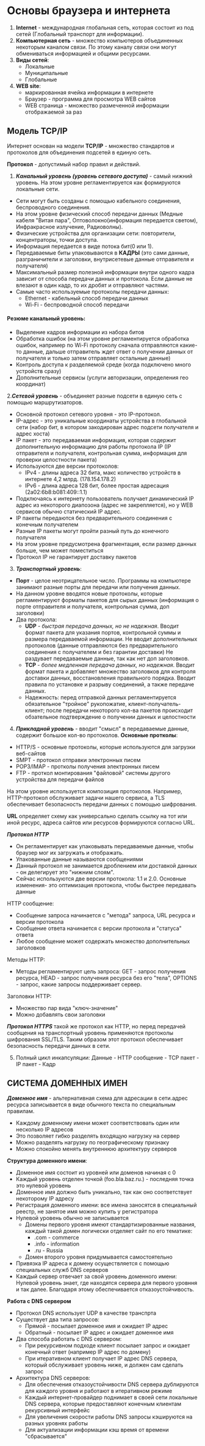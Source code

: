 # Основы браузера и интернета
1. **Internet** - международная глобальная сеть, которая состоит из под сетей (Глобальный транспорт для информации).
2. **Компьютерная сеть** - множество компьютеров объединенных некоторым каналом связи.
По этому каналу связи они могут обмениваться информацией и общими ресурсами.
3. **Виды сетей**:
   + Локальные
   + Муниципальные
   + Глобальные
4. **WEB site**:
    + маркированная ячейка информации в интернете
    + Браузер - программа для просмотра WEB сайтов
    + WEB страница - множество размеченной информации отображаемой за раз

## Модель TCP/IP
Интернет основан на модели **TCP/IP** - множество стандартов и протоколов для объединения подсетей в единую сеть.

**Протокол** - допустимый набор правил и действий.

1. ***Канальный уровень (уровень сетевого доступа)*** - самый нижний уровень. 
На этом уровне регламентируется как формируются локальные сети. 
+ Сети могут быть созданы с помощью кабельного соединения, беспроводного соединения.
+ На этом уровне физический способ передачи данных (Медные кабеля "Витая пара", Оптоволокно(информация передается светом), Инфракрасное излучение, Радиоволны).
+ Физические устройства для организации сети: повторители, концентраторы, точки доступа.
+ Информация передается в виде потока бит(0 или 1).
+ Передаваемые биты упаковываются в **КАДРЫ** (это сами данные, разграничители и заголовки, внутрисетевые данные отправителя и получателя)
+ Максимальный размер полезной информации внутри одного кадра зависит от способа передачи данных и протокола. Если данные не влезают в один кадр, то их дробят и отправляют частями.
+ Самые часто используемые протоколы передачи данных:
    + Ethernet - кабельный способ передачи данных
    + Wi-Fi - беспроводной способ передачи
#### Резюме канальный уровень:
+ Выделение кадров информации из набора битов
+ Обработка ошибок (на этом уровне регламентируется обработка ошибок, например по Wi-Fi протоколу сначала отправляются какие-то данные, дальше отправитель ждет ответ о получении данных от получателя и только затем отправляет остальные данные)
+ Контроль доступа к разделяемой среде (когда подключено много устройств сразу)
+ Дополнительные сервисы (услуги авторизации, определения гео координат)

2.***Сетевой уровень*** - объединяет разные подсети в единую сеть с помощью маршрутизаторов.
+ Основной протокол сетевого уровня - это IP-протокол.
+ IP-адрес - это уникальные координаты устройства в глобальной сети (набор бит, в котором закодирован адрес подсети получателя и адрес хоста)
+ IP пакет - это передаваемая информация, которая содержит дополнительную информацию для работы протокола IP (IP отправителя и получателя, контрольная сумма, информация для проверки целостности пакета)
+ Используются две версии протоколов:
    + IPv4 - длины адреса 32 бита, макс количество устройств в интернете 4,2 млрд. (178.154.178.2)
    + IPv6 - длина адреса 128 бит, более простая адресация (2a02:6b8:b081:409::1.1)
+ Подключаясь к интернету пользователь получает динамический IP адрес из некоторого диапозона (адрес не закрепляется), но у WEB сервисов обычно статический IP адрес.
+ IP пакеты передаются без предварительного соединения с конечным получателем
+ Разные IP пакеты могут пройти разный путь до конечного получателя
+ На этом уровне предусмотрена фрагментация, если размер данных больше, чем может поместиться
+ Протокол IP не гарантирует доставку пакетов

3. ***Транспортный уровень***:
+ **Порт** - целое неотрицательное число. Программы на компьютере занимают разные порты для передачи или получения данных.
+ На данном уровне вводятся новые протоколы, которые регламентируют форматы пакетов для сырых данных (информация о порте отправителя и получателя, контрольная сумма, доп заголовки)
+ Два протокола:
    + **UDP** - *быстрая передача данных, но не надежная*. Вводит формат пакета для указания портов, контрольной суммы и размера передаваемой информации. 
  Не вводит дополнительных протоколов (данные отправляются без предварительного соединения с получателем и без гарантии доставки)
  Не раздувает передаваемые данные, так как нет доп заголовков.
    + **TCP** - *более медленная передача данных, но надежная*. 
  Вводит формат пакета и добавляет множество заголовков для контроля доставки данных, восстановления правильного порядка.
  Вводит правила по установке и разрыву соединений, а также передаче данных.
    + Надежность: перед отправкой данных регламентируется обязательное "тройное" рукопожатие, клиент-получатель-клиент; после передачи некоторого кол-ва пакетов происходит обзательное подтверждение о получении данных и целостности
4. ***Прикладной уровень*** - вводит "смысл" в передаваемые данные,  содержит большое кол-во протоколов.
**Основные протколы**:
+ HTTP/S - основные протоколы, которые используются для загрузки веб-сайтов
+ SMPT - протокол отправки электронных писем
+ POP3/IMAP - протколы получения электронных писем
+ FTP - проткол монтирования "файловой" системы другого устройства для передачи файлов

На этом уровне используется композиция протоколов. Например, HTTP-протокол обслуживает задачи нашего сервиса, а TLS обеспечивает безопасность передачи данных с помощью шифрования.

**URL** определяет схему как универсально сделать ссылку на тот или иной ресурс, адреса сайтов или ресурсов формируются согласно URL.

***Протокол HTTP***
+ Он регламентирует как упаковывать передаваемые данные, чтобы браузер мог их загружать и отображать.
+ Упакованные данные называются сообщениями
+ Данный протокол не занимается дроблением или доставкой данных - он делегирует это "нижним слоям".
+ Сейчас используются две версии протокола: 1.1 и 2.0. Основные изменения- это оптимизация протокола, чтобы быстрее передавать данные

HTTP сообщение:
+ Сообщение запроса начинается с "метода" запроса, URL ресурса и версии протокола
+ Сообщение ответа начинается с версии протокола и "статуса" ответа
+ Любое сообщение может содержать множество дополнительных заголовков

Методы HTTP:
+ Методы регламентируют цель запроса: GET - запрос получения ресурса, HEAD - запрос получения ресурса без его "тела", OPTIONS - запрос, какие запросы поддерживает сервер.

Заголовки HTTP:
+ Множество пар вида "ключ-значение"
+ Можно добавлять свои заголовки

***Протокол HTTPS*** такой же протокол как HTTP, но перед передачей сообщения на транспортный уровень применяются протоколы шифрования SSL/TLS. Таким образом этот протокол обеспечивает безопасность передачи данных в сети.

5. Полный цикл инкапсуляции: Данные - HTTP сообщение - TCP пакет - IP пакет - Кадр


## СИСТЕМА ДОМЕННЫХ ИМЕН
***Доменное имя*** - альтернативная схема для адресации в сети.адрес ресурса записывается в виде обычного текста по специальным правилам.
+ Каждому доменному имени может соответствовать один или несколько IP адресов
+ Это позволяет гибко разделять входящую нагрузку на сервер
+ Можно разделять нагрузку по географическому признаку
+ Можно спокойно менять внутреннюю архитектуру серверов

**Структура доменного имени**:
+ Доменное имя состоит из уровней или доменов начиная с 0
+ Каждый уровень отделен точкой (foo.bla.baz.ru.) - последняя точка это нулевой уровень
+ Доменное имя должно быть уникально, так как оно соответствует некоторому IP адресу
+ Регистрация доменного имени: все имена заносятся в специальный реестр, не занятое имя можно купить у регистратора
+ Нулевой уровень обычно не записывается
    + Домены первого уровня имеют стандартизированные названия, каждый такой домен логически отделяет сайт по его тематике:
        + .com - commerce
        + .info - information
        + .ru - Russia
    + Домен второго уровня придумывается самостоятельно
+ Привязка IP адреса к домену осуществляется с помощью специальных служб DNS серверов
+ Каждый сервер отвечает за свой уровень доменного имени: Нулевой уровень знает, где находятся сервера для первого уровння и так далее. Благодаря этому обеспечивается отказоустойчивость.

**Работа с DNS сервером**
+ Протокол DNS использует UDP в качестве транспрта
+ Существует два типа запросов:
    + Прямой - посылает доменное имя и ожидает IP адрес
    + Обратный - посылает IP адрес и ожидает доменное имя
+ Два способа работать с DNS сервером:
    + При рекурсивном подходе клиент посылает запрос и ожидает конечный ответ (например IP адрес по домену)
    + При итеративном клиент получает IP адрес DNS сервера, который обслуживает уровень ниже, и должен сам сделать запрос
+ Архитектура DNS серверов:
    + Для обеспечения отказоустойчивости DNS сервера дублируются для каждого уровня и работают в итеративном режиме
    + Каждый интернет-провайдер поднимает в своей сети локальные DNS сервера, которые предоставляют конечным клиентам рекурсивный интерфейс
    + Для увеличения скорости работы DNS запросы кэшируются на разных уровнях работы
    + Для актуализации информации кэш время от времени "сбрасывается"
  

    

